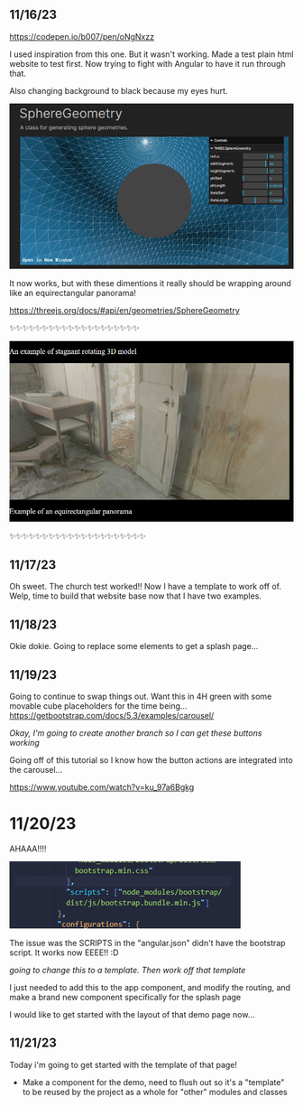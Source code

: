 ## 11/16/23

https://codepen.io/b007/pen/oNgNxzz

I used inspiration from this one. But it wasn't working. Made a test plain html website to test first. Now trying to fight with Angular to have it run through that.

Also changing background to black because my eyes hurt.

![Alt text](image.png)

It now works, but with these dimentions it really should be wrapping around like an equirectangular panorama!

https://threejs.org/docs/#api/en/geometries/SphereGeometry

✨✨✨✨✨✨✨✨✨✨✨✨✨✨✨✨✨✨✨✨

![Alt text](image-1.png)

✨✨✨✨✨✨✨✨✨✨✨✨✨✨✨✨✨✨✨✨✨

## 11/17/23

Oh sweet. The church test worked!! Now I have a template to work off of. Welp, time to build that website base now that I have two examples.

## 11/18/23

Okie dokie. Going to replace some elements to get a splash page...

## 11/19/23

Going to continue to swap things out. Want this in 4H green with some movable cube placeholders for the time being...
https://getbootstrap.com/docs/5.3/examples/carousel/

*Okay, I'm going to create another branch so I can get these buttons working*

Going off of this tutorial so I know how the button actions are integrated into the carousel...

https://www.youtube.com/watch?v=ku_97a6Bgkg

# 11/20/23

AHAAA!!!!

![Alt text](image-2.png)

The issue was the SCRIPTS in the "angular.json" didn't have the bootstrap script. It works now EEEE!! :D

*going to change this to a template. Then work off that template*

I just needed to add this to the app component, and modify the routing, and make a brand new component specifically for the splash page

<router-outlet></router-outlet>

I would like to get started with the layout of that demo page now...

## 11/21/23

Today i'm going to get started with the template of that page!

- Make a component for the demo, need to flush out so it's a "template" to be reused by the project as a whole for "other" modules and classes

